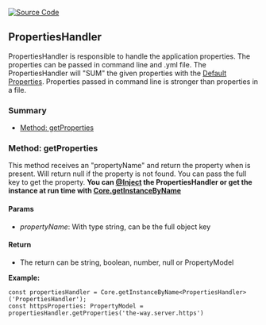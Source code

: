 [![Source Code](https://img.shields.io/badge/Source%20Code-black?logo=TypeScript&style=for-the-badge)](src/main/core/handler/properties.handler.ts)

## PropertiesHandler

PropertiesHandler is responsible to handle the application properties.
The properties can be passed in command line and .yml file. The PropertiesHandler will "SUM"
the given properties with the [Default Properties](documentation/the-way/core/application-properties.md).
Properties passed in command line is stronger than properties in a file.

### Summary

  - [Method: getProperties](#method-getproperties)

### Method: getProperties

This method receives an "propertyName" and return the property when is present.
Will return null if the property is not found. You can pass the full key to get the property.
**You can [@Inject](documentation/the-way/core/decorator/core-decorators.md) the PropertiesHandler or get the instance at
run time with [Core.getInstanceByName](documentation/the-way/core/core.md#method-static-getinstancebyname)**

#### Params

 - *propertyName*: With type string, can be the full object key

#### Return
 - The return can be string, boolean, number, null or PropertyModel

**Example:**

    const propertiesHandler = Core.getInstanceByName<PropertiesHandler>('PropertiesHandler');
    const httpsProperties: PropertyModel = propertiesHandler.getProperties('the-way.server.https')